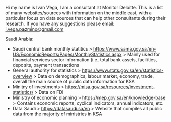 Hi my name is Ivan Vega, I am a consultant at Monitor Deloitte. This is a list of many websites/sources with information on the middle east, with a particular focus on data sources that can help other consultants during their research. If you have any suggestions please email: i.vega.pazmino@gmail.com

Saudi Arabia:
- Saudi central bank monthly statitics > https://www.sama.gov.sa/en-US/EconomicReports/Pages/MonthlyStatistics.aspx > Mainly used for financial services sector information (i.e. total bank assets, facilities, deposits, payment transactions
- General authority for statistics > https://www.stats.gov.sa/en/statistics-overview > Data on demographics, labour market, economy, trade, overall the main source of public data information for KSA
- Minitry of investments > https://misa.gov.sa/resources/investment-statistics/ > Data on FDI
- Ministry of economic planning > https://mep.gov.sa/en/knowledge-base > Contains economic reports, cyclical indicators, annual indicators, etc.
- Data Saudi > https://datasaudi.sa/en > Website that compiles all public data from the majority of ministries in KSA
